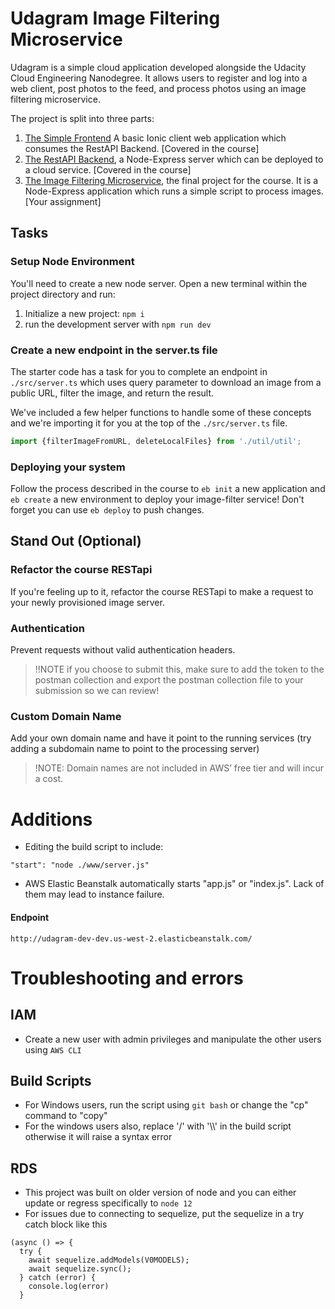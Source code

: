 # Udagram Image Filtering Microservice

Udagram is a simple cloud application developed alongside the Udacity Cloud Engineering Nanodegree. It allows users to register and log into a web client, post photos to the feed, and process photos using an image filtering microservice.

The project is split into three parts:
1. [The Simple Frontend](https://github.com/udacity/cloud-developer/tree/master/course-02/exercises/udacity-c2-frontend)
A basic Ionic client web application which consumes the RestAPI Backend. [Covered in the course]
2. [The RestAPI Backend](https://github.com/udacity/cloud-developer/tree/master/course-02/exercises/udacity-c2-restapi), a Node-Express server which can be deployed to a cloud service. [Covered in the course]
3. [The Image Filtering Microservice](https://github.com/udacity/cloud-developer/tree/master/course-02/project/image-filter-starter-code), the final project for the course. It is a Node-Express application which runs a simple script to process images. [Your assignment]

## Tasks

### Setup Node Environment

You'll need to create a new node server. Open a new terminal within the project directory and run:

1. Initialize a new project: `npm i`
2. run the development server with `npm run dev`

### Create a new endpoint in the server.ts file

The starter code has a task for you to complete an endpoint in `./src/server.ts` which uses query parameter to download an image from a public URL, filter the image, and return the result.

We've included a few helper functions to handle some of these concepts and we're importing it for you at the top of the `./src/server.ts`  file.

```typescript
import {filterImageFromURL, deleteLocalFiles} from './util/util';
```

### Deploying your system

Follow the process described in the course to `eb init` a new application and `eb create` a new environment to deploy your image-filter service! Don't forget you can use `eb deploy` to push changes.

## Stand Out (Optional)

### Refactor the course RESTapi

If you're feeling up to it, refactor the course RESTapi to make a request to your newly provisioned image server.

### Authentication

Prevent requests without valid authentication headers.
> !!NOTE if you choose to submit this, make sure to add the token to the postman collection and export the postman collection file to your submission so we can review!

### Custom Domain Name

Add your own domain name and have it point to the running services (try adding a subdomain name to point to the processing server)
> !NOTE: Domain names are not included in AWS’ free tier and will incur a cost.



# Additions
* Editing the build script to include:
```
"start": "node ./www/server.js"
```
* AWS Elastic Beanstalk automatically starts "app.js" or "index.js". Lack of them may lead to instance failure.


#### Endpoint
```
http://udagram-dev-dev.us-west-2.elasticbeanstalk.com/
```

# Troubleshooting and errors
## IAM 
* Create a new user with admin privileges and manipulate the other users using `AWS CLI`


## Build Scripts
* For Windows users, run the script using `git bash` or change the "cp" command to "copy"
* For the windows users also, replace '/' with '\\\\' in the build script otherwise it will raise a syntax error

## RDS
* This project was built on older version of node and you can either update or regress specifically to `node 12`
* For issues due to connecting to sequelize, put the sequelize in a try catch block like this

```
(async () => {
  try {
    await sequelize.addModels(V0MODELS);
    await sequelize.sync();
  } catch (error) {
    console.log(error)
  }
```
